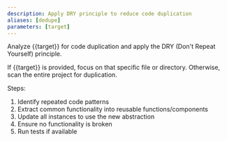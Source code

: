 ```yaml
---
description: Apply DRY principle to reduce code duplication
aliases: [dedupe]
parameters: [target]
---
```


Analyze {{target}} for code duplication and apply the DRY (Don't Repeat Yourself) principle.

If {{target}} is provided, focus on that specific file or directory.
Otherwise, scan the entire project for duplication.

Steps:
1. Identify repeated code patterns
2. Extract common functionality into reusable functions/components
3. Update all instances to use the new abstraction
4. Ensure no functionality is broken
5. Run tests if available